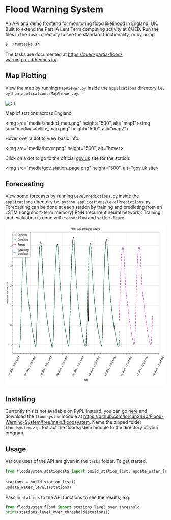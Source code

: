 # Flood Warning System

An API and demo frontend for monitoring flood likelihood in England, UK. Built to extend the Part IA Lent Term computing activity at CUED. Run the files in the `tasks` directory to see the standard functionality,
or by using

``` s
$ ./runtasks.sh
```

The tasks are documented at https://cued-partia-flood-warning.readthedocs.io/.

## Map Plotting

View the map by running `MapViewer.py` inside the `applications` directory i.e. `python applications/MapViewer.py`.

![CI](https://github.com/lorcan2440/Flood-Warning-System/actions/workflows/main.yml/badge.svg)

Map of stations across England:

<img src="media/shaded_map.png" height="500", alt="map1"><img src="media/satellite_map.png" height="500", alt="map2">

Hover over a dot to view basic info:

<img src="media/hover.png" height="500", alt="hover>

Click on a dot to go to the official [gov.uk](https://check-for-flooding.service.gov.uk/) site for the station:

<img src="media/gov_station_page.png" height="500", alt="gov.uk site>

## Forecasting

View some forecasts by running `LevelPredictions.py` inside the `applications` directory i.e. `python applications/LevelPredictions.py`. Forecasting can be done at each station by training and predicting from an LSTM (long short-term memory) RNN (recurrent neural network). Training and evaluation is done with `tensorflow` and `scikit-learn`.

<img src="media/forecast.png" height="500" alt="forecast">

## Installing

Currently this is not available on PyPI. Instead, you can go [here](https://download-directory.github.io/) and download the `floodsystem` module at https://github.com/lorcan2440/Flood-Warning-System/tree/main/floodsystem. Name the zipped folder `floodsystem.zip`. Extract the floodsystem module to the directory of your program.

## Usage

Various uses of the API are given in the `tasks` folder. To get started,

``` python
from floodsystem.stationdata import build_station_list, update_water_levels

stations = build_station_list()
update_water_levels(stations)
```

Pass in `stations` to the API functions to see the results, e.g.

``` python
from floodsystem.flood import stations_level_over_threshold
print(stations_level_over_threshold(stations))
```
